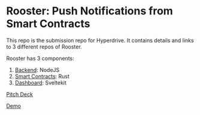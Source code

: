# Rooster: Push Notifications from Smart Contracts

This repo is the submission repo for Hyperdrive. It contains details and links to 3 different repos of Rooster.

Rooster has 3 components:
1. [Backend](https://github.com/WilfredALmeida/rooster-backend): NodeJS
2. [Smart Contracts](https://github.com/WilfredALmeida/rooster-contracts): Rust
3. [Dashboard](https://github.com/WilfredALmeida/rooster-dashboard): Sveltekit

[Pitch Deck](https://pitch.com/public/8673e6b5-5300-495f-b375-184cca5a0509/4d91e171-2b98-4c87-bb09-9464c8152f4c)

[Demo](https://www.loom.com/share/d835aeb151284a5a994dc4a9b2e8692d?sid=4cb53a86-10d8-4f4c-ae53-5a929b3e4dae)
